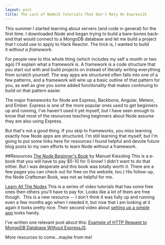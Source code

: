 ```yaml
---
layout: post
title: The Lack of NodeJS Tutorials That Don't Rely On ExpressJS
---
```


This summer I started learning about servers (and code in general) for the first time. I downloaded Node and began trying to build a bare-bones back-end that would connect to a MongoDB database and let me build a project that I could use to apply to Hack Reactor. The trick is, I wanted to build it _without a framework_.

For people new to this whole thing (which includes my self a month or two ago) I'll explain what a framework is. A framework is a code structure that you start out with and build projects on instead of literally writing everything from scratch yourself. The way apps are structured often falls into one of a few patterns, and a framework will wire up a basic outline of that pattern for you, as well as give you some added functionality that makes continuing to build on that pattern easier.

The major frameworks for Node are Express, Backbone, Angular, Meteor, and Ember. Express is one of the more popular ones used to get beginners up and running, I've haven't used it yet myself, but I have seen enough to know that most of the resources teaching beginners about Node assume they are also using Express.

But that's not a good thing. If you skip to frameworks, you miss learning exactly how Node apps are structured. I'm still learning that myself, but I'm going to put some links here for resources I found helpful and devote future blog posts to my own efforts to learn Node without a framework.

##Resources
[The Node Beginner's Book](http://www.nodebeginner.org/) by Manuel Kiessling
This is a e-book that you will have to pay $5-10 for (I know! I didn't want to do that either. But I was desperate and this book was totally worth it. There are a few pages you can check out for free on the website, too.)
His follow-up, the Node Craftsman Book, was not as helpful for me.

[Learn All The Nodes](https://www.learnallthenodes.com)
This is a series of video tutorials that has some free ones then others you'll have to pay for. Looks like a lot of them are free though.  This is a new resource -- I don't think it was fully up and running even a few months ago when I needed it, but now that I am looking at it again it looks pretty nice. Their second video about [setting up a simple app](https://www.learnallthenodes.com/portal/episodes/2-a-simple-app) looks handy.

I've written one relevant post about this: [Example of HTTP Request to MongoDB Database Without ExpressJS](http://gabrielmeyr.github.io/Example-of-HTTP-Request-To-MongoDB-Database-Without-ExpressJS/).


More resources to come...maybe from me!